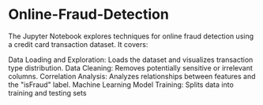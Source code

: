# Online-Fraud-Detection

The Jupyter Notebook explores techniques for online fraud detection using a credit card transaction dataset. It covers:

Data Loading and Exploration: Loads the dataset and visualizes transaction type distribution.
Data Cleaning: Removes potentially sensitive or irrelevant columns.
Correlation Analysis: Analyzes relationships between features and the "isFraud" label.
Machine Learning Model Training: Splits data into training and testing sets 
